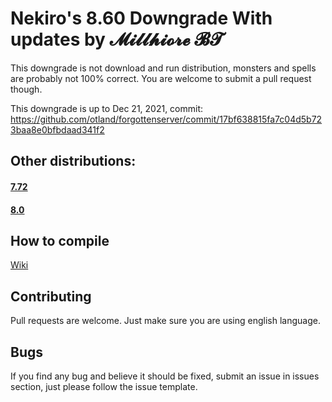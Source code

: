 # Nekiro's 8.60 Downgrade With updates by 𝓜𝓲𝓵𝓵𝓱𝓲𝓸𝓻𝓮 𝓑𝓣

This downgrade is not download and run distribution, monsters and spells are probably not 100% correct.
You are welcome to submit a pull request though.

This downgrade is up to Dec 21, 2021, commit: https://github.com/otland/forgottenserver/commit/17bf638815fa7c04d5b723baa8e0bfbdaad341f2

## Other distributions:

#### **[7.72](https://github.com/nekiro/TFS-1.4-Downgrades/tree/7.72)**

#### **[8.0](https://github.com/nekiro/TFS-1.4-Downgrades/tree/8.0)**

## How to compile

[Wiki](https://github.com/otland/forgottenserver/wiki/Compiling)

## Contributing

Pull requests are welcome.
Just make sure you are using english language.

## Bugs

If you find any bug and believe it should be fixed, submit an issue in issues section, just please follow the issue template.
